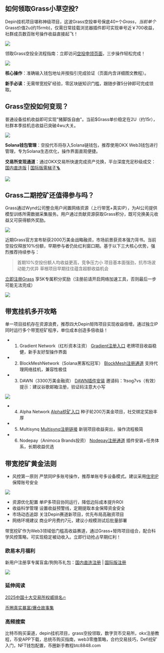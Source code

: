 ## 如何领取Grass小草空投?
Depin挂机项目堪称神级项目，这波Grass空投单号保底40+个$Grass，当前单个$Grass价值2u(约15rmb)，仅需日常挂载浏览器插件即可实现单号近￥700收益，社群成员数百账号操作收益直接起飞！

![](https://ac63e02.webp.li/depingrass001.png)

领取Grass空投全流程指南：立即访问[空投申领页面](https://grassfoundation.io/claim)，三步操作轻松完成！

![](https://ac63e02.webp.li/depingrass003.jpg)

**核心操作**：准确输入钱包地址并按指引完成验证（页面内含详细图文教程）。

**新手必读**：无需带宽挖矿经验，零区块链知识门槛，跟随步骤5分钟即可完成领取。

## Grass空投如何变现？
普通设备挂机收益即可实现"猪脚饭自由"。当前$Grass单价稳定在2U（约15r），社群本季挂机总收益已突破4wu大关。

![](https://ac63e02.webp.li/depingrass004.jpg)

**Solana钱包管理**：空投代币将存入Solana链钱包，推荐使用OKX Web3钱包进行管理，专为Solana生态优化，操作界面直观便捷。

**交易所变现通道**：通过OKX交易所快速完成资产兑换，平台深度充足秒级成交：[国内直连版](https://www.chouyi.pro/join/18639032) | [国际版需梯子🪜](https://www.okx.com/cn/join/18639032)

![](https://ac63e02.webp.li/depingrass005.png)

## Grass二期挖矿还值得参与吗？
Grass通过Wynd公司整合用户闲置网络资源（上行带宽+真实IP），为AI公司提供模型训练所需数据采集服务。用户通过贡献资源获取Grass积分，既可兑换美元收益又可获得额外奖励。

![](https://ac63e02.webp.li/depingrass006.png)

近期Grass官方宣布斩获2000万美金战略融资，市场前景获资本强力背书。当前空投仅释放10%份额，早期参与者仍处红利窗口期。基于以下三大核心优势，强烈推荐持续参与：

>首期10%空投份额人均收益更高，竞争压力小
项目基本面强劲，抗市场波动能力优异
草根项目早期往往蕴含超额收益机会

[立即注册Grass](https://app.getgrass.io/register/?referralCode=LJhetvCEXgT1wJW) 享5K专属积分奖励（注册前请开启网络加速工具，否则最后一步可能无法完成）

![](https://ac63e02.webp.li/depingrass007.jpg)

## 带宽挂机多开攻略
单一项目挂机存在资源浪费，推荐四大Depin矩阵项目实现收益倍增。通过独立IP同时运行多个带宽挖矿程序，单位成本创造多倍收益！

- 1. Gradient Network（红杉资本注资）
[Gradient注册入口](https://app.gradient.network/signup?code=FF5A2W) 老牌项目收益稳健，新手友好型操作界面

- 2. BlockMeshNetwork（Solana黑客松冠军）
[BlockMesh注册通道](https://app.blockmesh.xyz/register?invite_code=bot) 支持代理网络挂机，兼容性极佳

- 3. DAWN（3300万美金融资）
[DAWN插件安装](https://chromewebstore.google.com/detail/dawn-validator-chrome-ext/fpdkjdnhkakefebpekbdhillbhonfjjp?authuser=0&hl=en&pli=1)
邀请码：1tsog7vs（有效）
提示：建议谷歌邮箱注册，验证码注意大小写

![](https://ac63e02.webp.li/depingrass008.jpg)

- 4. Alpha Network 
[Alpha挖矿入口](https://alphaos.net/point?invite=0FPTPN) 种子轮200万美金项目，社交绑定奖励丰厚

- 5. Multisynq
[Multisynq注册链接](https://multisynq.io/auth?referral=7a978b448b1ce7cd) 新锐项目收益突出，操作流程极简

- 6. Nodepay（Animoca Brands投资）
[Nodepay注册通道](https://app.nodepay.ai/register?ref=TWBAaQd8Iy4q6DJ) 插件安装+任务体系，长期收益优选

## 带宽挖矿黄金法则
- 风控第一原则
严禁同IP多账号操作，推荐单账号多设备模式。建议采用[住宅IP](https://shuziren.github.io/ssrvps/)保障账号安全

![](https://ac63e02.webp.li/depingrass009.jpg)

- 资源优化配置
单IP多项目协同运行，降低边际成本提升ROI
- 收益科学管理
设置收益预警线，定期提取本金保障资金安全
- 市场动态追踪
关注Depin赛道新项目，优先布局高融资项目
- 网络环境建议
商业IP月费约7元，建议小规模测试后批量部署

带宽挖矿作为Web3领域低门槛高收益赛道，通过Grass+矩阵项目组合，配合科学风控策略，可实现稳定被动收入。立即行动抢占早期红利！


### 欧易本月福利
新用户注册享专属盲盒/狗狗币礼包：[国内直连注册](https://www.chouyi.world/zh-hans/join/18639032) | [国际版注册](https://www.okx.com/zh-hans/join/74873351)

[![](https://fe095ec.webp.li/top-10-exchanges-001.jpg)](https://www.chouyi.world/zh-hans/join/18639032)

### 延伸阅读
[2025中国十大交易所权威排名🔥](https://btc8848.com/top-10-exchanges/)

[币圈真实暴富/爆仓故事集](https://heiyetouzi.xyz/biquanstory001/)

### 高频搜索
比特币购买渠道，depin挂机项目，grass空投领取，数字货币交易所，okx注册教程，币安APP下载，总统币购买指南，web3零撸策略，合约交易技巧，Defi挖矿入门，NFT钱包配置，币圈新手教程btc8848.com